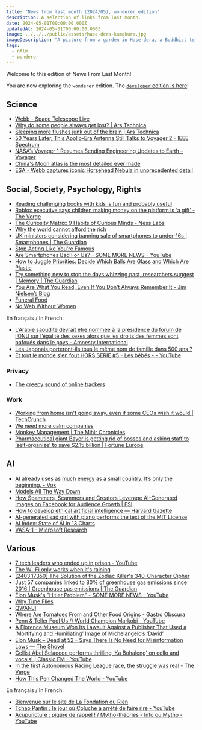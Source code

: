 ```yaml
---
title: "News from last month (2024/05), wonderer edition"
description: A selection of links from last month.
date: 2024-05-01T00:00:00.000Z
updatedAt: 2024-05-01T00:00:00.000Z
image: ../../../public/assets/hase-dera-kamakura.jpg
imageDescription: "A picture from a garden in Hase-dera, a Buddhist temple in Kamakura."
tags:
  - nflm
  - wonderer
---
```


Welcome to this edition of News From Last Month!

You are now exploring the `wonderer` edition. The [`developer` edition is here](/news-from-last-month-202405-developer-edition)!

## Science

- [Webb - Space Telescope Live](https://spacetelescopelive.org/webb?obsId=01HTJT20C0STKNZ01KQYGEKBQ1) <!-- TAGS: 202404,science -->
- [Why do some people always get lost? | Ars Technica](https://arstechnica.com/science/2024/04/why-do-some-people-always-get-lost/) <!-- TAGS: 202404,science -->
- [Sleeping more flushes junk out of the brain | Ars Technica](https://arstechnica.com/science/2024/04/sleeping-more-flushes-junk-out-of-the-brain/) <!-- TAGS: 202404,science -->
- [50 Years Later, This Apollo-Era Antenna Still Talks to Voyager 2 - IEEE Spectrum](https://spectrum.ieee.org/apollo-era-antenna-voyager-2) <!-- TAGS: 202404,science -->
- [NASA’s Voyager 1 Resumes Sending Engineering Updates to Earth – Voyager](https://blogs.nasa.gov/voyager/2024/04/22/nasas-voyager-1-resumes-sending-engineering-updates-to-earth/) <!-- TAGS: 202404,science -->
- [China's Moon atlas is the most detailed ever made](https://www.nature.com/articles/d41586-024-01223-0) <!-- TAGS: 202404,science -->
- [ESA - Webb captures iconic Horsehead Nebula in unprecedented detail](https://www.esa.int/Science_Exploration/Space_Science/Webb/Webb_captures_iconic_Horsehead_Nebula_in_unprecedented_detail) <!-- TAGS: 202404,science -->

## Social, Society, Psychology, Rights

- [Reading challenging books with kids is fun and probably useful](https://www.henrikkarlsson.xyz/p/reading-comprehension) <!-- TAGS: 202404,social -->
- [Roblox executive says children making money on the platform is ‘a gift’ - The Verge](https://www.theverge.com/2024/4/4/24121420/roblox-child-exploitation-robux-child-labor) <!-- TAGS: 202404,social -->
- [The Curiosity Matrix: 9 Habits of Curious Minds - Ness Labs](https://nesslabs.com/curiosity-matrix) <!-- TAGS: 202404,social -->
- [Why the world cannot afford the rich](https://www.nature.com/articles/d41586-024-00723-3) <!-- TAGS: 202404,social -->
- [UK ministers considering banning sale of smartphones to under-16s | Smartphones | The Guardian](https://www.theguardian.com/technology/2024/apr/10/uk-ministers-considering-banning-sale-of-smartphones-to-under-16s) <!-- TAGS: 202404,social -->
- [Stop Acting Like You're Famous](https://ajkprojects.com/stopactinglikeyourefamous) <!-- TAGS: 202404,social -->
- [Are Smartphones Bad For Us? - SOME MORE NEWS - YouTube](https://www.youtube.com/watch?v=5aFQY6-Mxcw) <!-- TAGS: 202404,social -->
- [How to Juggle Priorities: Decide Which Balls Are Glass and Which Are Plastic](https://ashleyjanssen.com/how-to-juggle-priorities-decide-which-balls-are-glass-and-which-are-plastic/?utm_source=cassidoo&utm_medium=email&utm_campaign=all-creative-people-want-to-do-the-unexpected) <!-- TAGS: 202404,social -->
- [Try something new to stop the days whizzing past, researchers suggest | Memory | The Guardian](https://www.theguardian.com/science/2024/apr/22/try-something-new-to-stop-the-days-whizzing-past-researchers-suggest) <!-- TAGS: 202404,social -->
- [You Are What You Read, Even If You Don’t Always Remember It - Jim Nielsen’s Blog](https://blog.jim-nielsen.com/2024/you-are-what-you-read/) <!-- TAGS: 202404,social -->
- [Funeral Food](https://currentpub.com/2024/04/22/funeral-food/) <!-- TAGS: 202404,social -->
- [No Web Without Women](https://nowebwithoutwomen.com/) <!-- TAGS: 202404,social -->

En français / In French:

- [L’Arabie saoudite devrait être nommée à la présidence du forum de l’ONU sur l’égalité des sexes alors que les droits des femmes sont bafoués dans le pays - Amnesty International](https://www.amnesty.org/fr/latest/news/2024/03/saudi-arabia-to-be-appointed-chair-of-uns-gender-equality-forum-amid-ongoing-assault-on-womens-rights/) <!-- TAGS: 202404,fr,social -->
- [Les Japonais porteront-ils tous le même nom de famille dans 500 ans ?](https://www.francetvinfo.fr/monde/japon/les-japonais-porteront-ils-tous-le-meme-nom-de-famille-dans-500-ans_6466226.html) <!-- TAGS: 202404,fr,social -->
- [Et tout le monde s'en fout HORS SERIE #5 - Les bébés - - YouTube](https://www.youtube.com/watch?v=JK5Uu1FqVpg) <!-- TAGS: 202404,fr,social -->

### Privacy

- [The creepy sound of online trackers](https://axbom.com/the-creepy-sound-of-online-trackers/) <!-- TAGS: 202404,privacy -->

### Work

- [Working from home isn't going away, even if some CEOs wish it would | TechCrunch](https://techcrunch.com/2024/04/07/working-from-home-isnt-going-away-even-if-some-ceos-wish-it-would/) <!-- TAGS: 202404,work -->
- [We need more calm companies](https://justinjackson.ca/calm-company) <!-- TAGS: 202404,work -->
- [Monkey Management | The Mihir Chronicles](https://mihirchronicles.com/monkey-management/) <!-- TAGS: 202404,work -->
- [Pharmaceutical giant Bayer is getting rid of bosses and asking staff to ‘self-organize’ to save $2.15 billion | Fortune Europe](https://fortune.com/europe/2024/04/11/pharmaceutical-giant-bayer-ceo-bill-anderson-rid-bosses-staff-self-organize-save-2-billion/) <!-- TAGS: 202404,work -->

## AI

- [AI already uses as much energy as a small country. It’s only the beginning. - Vox](https://www.vox.com/climate/2024/3/28/24111721/ai-uses-a-lot-of-energy-experts-expect-it-to-double-in-just-a-few-years) <!-- TAGS: 202404,ai -->
- [Models All The Way Down](https://knowingmachines.org/models-all-the-way) <!-- TAGS: 202404,ai -->
- [How Spammers, Scammers and Creators Leverage AI-Generated Images on Facebook for Audience Growth | FSI](https://cyber.fsi.stanford.edu/io/news/ai-spam-accounts-build-followers) <!-- TAGS: 202404,ai -->
- [How to develop ethical artificial intelligence — Harvard Gazette](https://news.harvard.edu/gazette/story/2024/04/how-to-develop-ethical-artificial-intelligence-ai-harvard-thinking-podcast/) <!-- TAGS: 202404,ai -->
- [AI-generated sad girl with piano performs the text of the MIT License](https://suno.com/song/da6d4a83-1001-4694-8c28-648a6e8bad0a) <!-- TAGS: 202404,ai -->
- [AI Index: State of AI in 13 Charts](https://hai.stanford.edu/news/ai-index-state-ai-13-charts) <!-- TAGS: 202404,ai -->
- [VASA-1 - Microsoft Research](https://www.microsoft.com/en-us/research/project/vasa-1/) <!-- TAGS: 202404,ai -->

## Various

- [7 tech leaders who ended up in prison - YouTube](https://www.youtube.com/watch?v=CWeSzhJpJ9U) <!-- TAGS: 202404,various -->
- [The Wi-Fi only works when it's raining](https://predr.ag/blog/wifi-only-works-when-its-raining/) <!-- TAGS: 202404,various -->
- [[2403.17350] The Solution of the Zodiac Killer's 340-Character Cipher](https://arxiv.org/abs/2403.17350) <!-- TAGS: 202404,various -->
- [Just 57 companies linked to 80% of greenhouse gas emissions since 2016 | Greenhouse gas emissions | The Guardian](https://www.theguardian.com/environment/2024/apr/04/just-57-companies-linked-to-80-of-greenhouse-gas-emissions-since-2016) <!-- TAGS: 202404,various -->
- [Elon Musk's "Hitler Problem" - SOME MORE NEWS - YouTube](https://www.youtube.com/watch?v=xDyPSKLy5E4) <!-- TAGS: 202404,various -->
- [Why Time Flies](https://www.maximiliankiener.com/digitalprojects/time/) <!-- TAGS: 202404,various -->
- [QWANJI](https://byronicalpatrick.github.io/qwanji/) <!-- TAGS: 202404,various -->
- [Where Are Tomatoes From and Other Food Origins - Gastro Obscura](https://www.atlasobscura.com/articles/food-origins-map) <!-- TAGS: 202404,various -->
- [Penn & Teller Fool Us // World Champion Markobi - YouTube](https://www.youtube.com/watch?v=gAfWL8rTTxU) <!-- TAGS: 202404,various -->
- [A Florence Museum Won Its Lawsuit Against a Publisher That Used a ‘Mortifying and Humiliating’ Image of Michelangelo’s ‘David’](https://news.artnet.com/art-world/florence-gallerie-dellaccademia-wins-david-lawsuit-2313262) <!-- TAGS: 202404,various -->
- [Elon Musk – Dead at 52 – Says There Is No Need for Misinformation Laws — The Shovel](https://theshovel.com.au/2024/04/23/elon-musk-dead-at-52-misinformation-laws/) <!-- TAGS: 202404,various -->
- [Cellist Abel Selaocoe performs thrilling ‘Ka Bohaleng’ on cello and vocals! | Classic FM - YouTube](https://www.youtube.com/watch?v=G1OQ1cuHlsk) <!-- TAGS: 202404,various -->
- [In the first Autonomous Racing League race, the struggle was real - The Verge](https://www.theverge.com/2024/4/27/24142989/a2rl-autonomous-race-cars-f1-abu-dhabi) <!-- TAGS: 202404,various -->
- [How This Pen Changed The World - YouTube](https://www.youtube.com/watch?v=Nb1PrONDHhk) <!-- TAGS: 202404,various -->

En français / In French:

- [Bienvenue sur le site de La Fondation du Rien](https://www.fondationdurien.org/) <!-- TAGS: 202404,fr,various -->
- [Tchao Pantin : le jour où Coluche a arrêté de faire rire - YouTube](https://www.youtube.com/watch?v=mqMUniMScGw&si=wEo6Vl7K803KuLfX) <!-- TAGS: 202404,fr,various -->
- [Acupuncture : piqûre de rappel ! / Mytho-théories - Info ou Mytho - YouTube](https://www.youtube.com/watch?v=48Rgu0jnZo0) <!-- TAGS: 202404,fr,various -->
